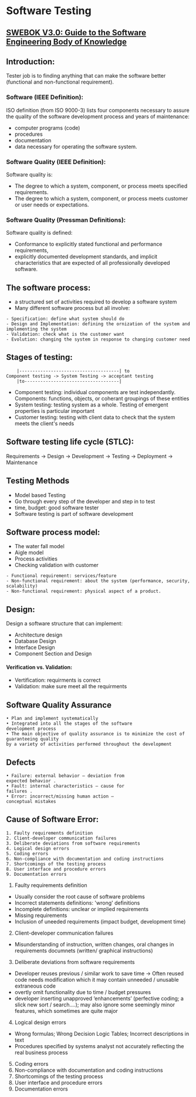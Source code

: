 # Software Testing

## [SWEBOK V3.0: Guide to the Software Engineering Body of Knowledge](https://ieeecs-media.computer.org/media/education/swebok/swebok-v3.pdf)
## Introduction:
Tester job is to finding anything that can make the software better (functional and non-functional requirement).
### Software (IEEE Definition):
ISO definition (from ISO 9000-3) lists four components necessary to assure the quality of the software development process and years of maintenance:
- computer programs (code)
- procedures
- documentation
- data necessary for operating the software system.

### Software Quality (IEEE Definition):
Software quality is:
- The degree to which a system, component, or process meets specified requirements.
- The degree to which a system, component, or process meets customer or user needs or expectations.

### Software Quality (Pressman Definitions):
Software quality is defined:
- Conformance to explicitly stated functional and performance requirements,
- explicitly documented development standards, and implicit characteristics that are expected of all professionally developed software.

## The software process:
- a structured set of activities required to develop a software system
- Many different software process but all involve:
```
- Specification: define what system should do
- Design and Implementation: defining the ornization of the system and implementing the system
- Validation: check what is the customer want 
- Evolution: changing the system in response to changing customer need 
```
## Stages of testing:
```
	|--------------------------------------| to
Component testing -> System Testing -> acceptant testing
	|to------------------------------------|
```
- Component testing: individual components are test independantly. Components: functions, objects, or coherant groupings of these entities
- System testing: testing system as a whole. Testing of emergent properties is particular important
- Customer testing: testing with client data to check that the system meets the client's needs

## Software testing life cycle (STLC):
Requirements -> Design -> Development -> Testing -> Deployment -> Maintenance

## Testing Methods
- Model based Testing
- Go through every step of the developer and step in to test
- time, budget: good software tester
- Software testing is part of software development

## Software process model:
- The water fall model
- Aigle model
- Process activities
- Checking validation with customer
```
- Functional requirement: services/feature
- Non-functional requirement: about the system (performance, security, scalability)
- Non-functional requirement: physical aspect of a product.
```

## Design:
Design a software structure that can implement:
- Architecture design
- Database Design
- Interface Design
- Component Section and Design

#### Verification vs. Validation:
- Vertification: requirments is correct
- Validation: make sure meet all the requirments

## Software Quality Assurance 
```
• Plan and implement systematically
• Integrated into all the stages of the software 
development process
• The main objective of quality assurance is to minimize the cost of guaranteeing quality 
by a variety of activities performed throughout the development
```


## Defects
```
• Failure: external behavior – deviation from 
expected behavior . 
• Fault: internal characteristics – cause for 
failures . 
• Error: incorrect/missing human action –
conceptual mistakes
```

## Cause of Software Error:
```
1. Faulty requirements definition
2. Client-developer communication failures
3. Deliberate deviations from software requirements
4. Logical design errors
5. Coding errors
6. Non-compliance with documentation and coding instructions
7. Shortcomings of the testing process
8. User interface and procedure errors
9. Documentation errors
```
1. Faulty requirements definition
- Usually consider the root cause of software problems 
- Incorrect statements definitions: 'wrong' definitions
- Incomplete definitions: unclear or implied requirements
- Missing requirements
- Inclusion of uneeded requirements (impact budget, development time)
2. Client-developer communication failures
- Misunderstanding of instruction, written changes, oral changes in
requirements documnets (written/ graphical instructions)
3. Deliberate deviations from software requirements
- Developer reuses previous / similar work to save time -> Often reused code needs modification which it may contain 
unneeded / unusable extraneous code
- overtly omit functionality due to time / budget pressures
- developer  inserting unapproved ‘enhancements’ (perfective coding;
a slick new sort / search....); may also ignore some seemingly minor features, which sometimes 
are quite major
4. Logical design errors
- Wrong formulas; Wrong Decision Logic Tables; Incorrect descriptions in text
- Procedures specified by systems analyst not accurately reflecting the real business process
5. Coding errors
6. Non-compliance with documentation and coding instructions
7. Shortcomings of the testing process
8. User interface and procedure errors
9. Documentation errors
